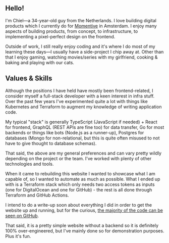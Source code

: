 ## Hello!

I'm Chiel—a 34-year-old guy from the Netherlands. I love building digital products which I currently do for [Momentive][momentive] in Amsterdam. I enjoy many aspects of building products, from concept, to infrastructure, to implementing a pixel-perfect design on the frontend.

Outside of work, I still really enjoy coding and it's where I do most of my learning these days—I usually have a side-project I chip away at. Other than that I enjoy gaming, watching movies/series with my girlfriend, cooking & baking and playing with our cats.


## Values & Skills

Although the positions I have held have mostly been frontend-related, I consider myself a full-stack developer with a keen interest in infra stuff. Over the past few years I've experimented quite a lot with things like Kubernetes and Terraform to augment my knowledge of writing application code.

My typical "stack" is generally TypeScript (JavaScript if needed) + React for frontend, GraphQL (REST APIs are fine too) for data transfer, Go for most backends or things like bots (Node.js as a runner-up), Postgres for databases (Mongo for non-relational, but this is quite often misused to not have to give thought to database schemas).

That said, the above are my general preferences and can vary pretty wildly depending on the project or the team. I've worked with plenty of other technologies and tools.

When it came to rebuilding this website I wanted to showcase what I am capable of, so I wanted to automate as much as possible. What I ended up with is a Terraform stack which only needs two access tokens as inputs (one for DigitalOcean and one for GitHub) - the rest is all done through Terraform and GitHub Actions.

I intend to do a write-up soon about everything I did in order to get the website up and running, but for the curious, [the majority of the code can be seen on GitHub](site).

That said, it is a pretty simple website without a backend so it is definitely 100% over-engineered, but I've mainly done so for demonstration purposes. Plus it's fun.


[momentive]: https://www.momentive.ai/
[site]: https://github.com/chiel/site
